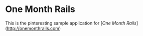 # One Month Rails

This is the pinteresting sample application for [*One Month Rails*] (http://onemonthrails.com)